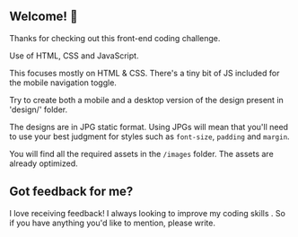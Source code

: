 

## Welcome! 👋

Thanks for checking out this front-end coding challenge.

Use of  HTML, CSS and JavaScript.

This focuses mostly on HTML & CSS. There's a tiny bit of JS included for the mobile navigation toggle. 

Try to create both a mobile and a desktop version of the design present in 'design/' folder.

The designs are in JPG static format. Using JPGs will mean that you'll need to use your best judgment for styles such as `font-size`, `padding` and `margin`.

You will find all the required assets in the `/images` folder. The assets are already optimized.

## Got feedback for me?

I love receiving feedback! I always looking to improve my coding skills . So if you have anything you'd like to mention, please write.

